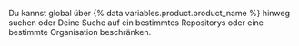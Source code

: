 Du kannst global über {% data variables.product.product_name %} hinweg suchen oder Deine Suche auf ein bestimmtes Repositorys oder eine bestimmte Organisation beschränken.
